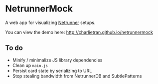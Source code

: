 # NetrunnerMock
A web app for visualizing [Netrunner](http://www.fantasyflightgames.com/edge_minisite.asp?eidm=207) setups.

You can view the demo here: http://charlietran.github.io/netrunnermock

## To do

* Minify / minimalize JS library dependencies
* Clean up `main.js`
* Persist card state by serializing to URL
* Stop stealing bandwidth from NetrunnerDB and SubtlePatterns